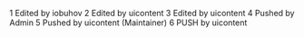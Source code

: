 1 Edited by iobuhov
2 Edited by uicontent
3 Edited by uicontent
4 Pushed by Admin
5 Pushed by uicontent (Maintainer)
6 PUSH by uicontent
